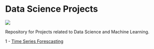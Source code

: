 # Data Science Projects

![](https://media.licdn.com/dms/image/D4D16AQFkXSyohHgIcw/profile-displaybackgroundimage-shrink_350_1400/0/1670189118619?e=1688601600&v=beta&t=S39OieUgHh8zJVMt4KHtAz6z7IgpzdWiisVDgun7hZs)

Repository for Projects related to Data Science and Machine Learning.

1 - [Time Series Forescasting](https://github.com/caiosoter/DS-Projects/tree/main/project1)
